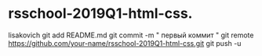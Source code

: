 # rsschool-2019Q1-html-css.
lisakovich
git add README.md
git commit -m " первый коммит "
git remote https://github.com/your-name/rsschool-2019Q1-html-css.git
git push -u 
